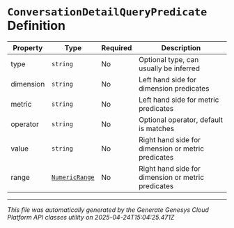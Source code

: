 # `ConversationDetailQueryPredicate` Definition

| Property | Type | Required | Description |
|----------|------|----------|-------------|
| type | `string` | No | Optional type, can usually be inferred |
| dimension | `string` | No | Left hand side for dimension predicates |
| metric | `string` | No | Left hand side for metric predicates |
| operator | `string` | No | Optional operator, default is matches |
| value | `string` | No | Right hand side for dimension or metric predicates |
| range | [`NumericRange`](numericrange-definition.md) | No | Right hand side for dimension or metric predicates |

---

*This file was automatically generated by the Generate Genesys Cloud Platform API classes utility on 2025-04-24T15:04:25.471Z*